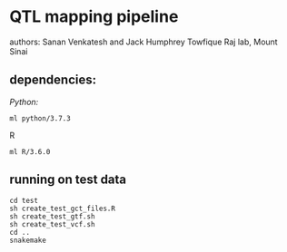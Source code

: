 # QTL mapping pipeline

authors: Sanan Venkatesh and Jack Humphrey
Towfique Raj lab, Mount Sinai


## dependencies:

*Python:*

`ml python/3.7.3`

R

`ml R/3.6.0`


## running on test data

```
cd test
sh create_test_gct_files.R  
sh create_test_gtf.sh  
sh create_test_vcf.sh
cd ..
snakemake
```
